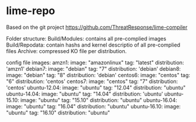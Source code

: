 # lime-repo

Based on the git project
https://github.com/ThreatResponse/lime-compiler

Folder structure:
Build/Modules: contains all pre-complied images
Build/Repodata: contain hashs and kernel descriptio of all pre-complied files
Archive: compressed KO file per distribution.


config file
images:
  amzn1:
    image: "amazonlinux"
    tag: "latest"
    distribution: 'amzn1'
  debian7:
    image: "debian"
    tag: "7"
    distribution: 'debian'
  debian8:
    image: "debian"
    tag: "8"
    distribution: 'debian'
  centos6:
    image: "centos"
    tag: "6"
    distribution: 'centos'
  centos7:
    image: "centos"
    tag: "7"
    distribution: 'centos'
  ubuntu-12.04:
    image: "ubuntu"
    tag: "12.04"
    distribution: "ubuntu"
  ubuntu-14.04:
    image: "ubuntu"
    tag: "14.04"
    distribution: 'ubuntu'
  ubuntu-15.10:
    image: "ubuntu"
    tag: "15.10"
    distribution: "ubuntu"
  ubuntu-16.04:
    image: "ubuntu"
    tag: "16.04"
    distribution: "ubuntu"
  ubuntu-16.10:
    image: "ubuntu"
    tag: "16.10"
    distribution: "ubuntu"
